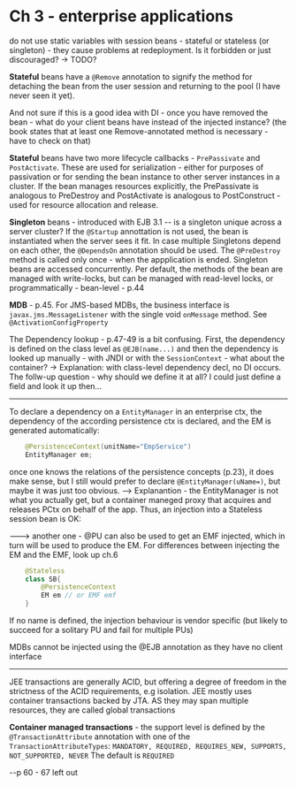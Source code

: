 Ch 3 - enterprise applications
===============================

do not use static variables with session beans - stateful or stateless (or singleton) - they cause problems at redeployment. Is it forbidden or just discouraged? -> TODO?

**Stateful** beans have a `@Remove` annotation to signify the method for detaching the bean from the user session and returning to the pool (I have never seen it yet).

And not sure if this is a good idea with DI - once you have removed the bean - what do your client beans have instead of the injected instance? (the book states that at least one Remove-annotated method is necessary - have to check on that)

**Stateful** beans have two more lifecycle callbacks - `PrePassivate` and `PostActivate`. These are used for serialization - either for purposes of passivation or for sending the bean instance to other server instances in a cluster. If the bean manages resources explicitly, the PrePassivate is analogous to PreDestroy and PostActivate is analogous to PostConstruct - used for resource allocation and release.

**Singleton** beans - introduced with EJB 3.1
-- is a singleton unique across a server cluster?
If the `@Startup` annottation is not used, the bean is instantiated when the server sees it fit. In case multiple Singletons depend on each other, the `@DependsOn` annotation should be used. The `@PreDestroy` method is called only once - when the appplication is ended. 
Singleton beans are accessed concurrently. Per default, the methods of the bean are managed with write-locks, but can be managed with read-level locks, or programmatically - bean-level - p.44

**MDB** - p.45. For JMS-based MDBs, the business interface is `javax.jms.MessageListener` with the single void `onMessage` method. See `@ActivationConfigProperty`

The Dependency lookup - p.47-49 is a bit confusing. First, the dependency is defined on the class level as `@EJB(name...)` and then the dependency is looked up manually - with JNDI or with the `SessionContext` - what about the container?
-> Explanation: with class-level dependency decl, no DI occurs. The follw-up question - why should we define it at all? I could just define a field and look it up then...

---
To declare a dependency on a `EntityManager` in an enterprise ctx, the dependency of the according persistence ctx is declared, and the EM is generated automatically:

```java
    @PersistenceContext(unitName="EmpService")
    EntityManager em;
```

once one knows the relations of the persistence concepts (p.23), it does make sense, but I still would prefer to declare `@EntityManager(uName=)`, but maybe it was just too obvious. 
--> Explanantion - the EntityManager is not what you actually get, but a container maneged proxy that acquires and releases PCtx on behalf of the app. Thus, an injection into a Stateless session bean is OK:

---> another one - @PU can also be used to get an EMF injected, which in turn will be used to produce the EM. For differences between injecting the EM and the EMF, look up ch.6

```java
    @Stateless
    class SB{
        @PersistenceContext
        EM em // or EMF emf
    }
```
If no name is defined, the injection behaviour is vendor specific (but likely to succeed for a solitary PU and fail for multiple PUs)

MDBs cannot be injected using the @EJB annotation as they have no client interface

---
JEE transactions are generally ACID, but offering a degree of freedom in the strictness of the ACID requirements, e.g isolation. JEE mostly uses container transactions backed by JTA. AS they may span multiple resources, they are called global transactions

**Container managed transactions** - the support level is defined by the `@TransactionAttribute` annotation with one of the `TransactionAttributeTypes`:
`MANDATORY, REQUIRED, REQUIRES_NEW, SUPPORTS, NOT_SUPPORTED, NEVER`
The default is `REQUIRED`

--p 60 - 67 left out
